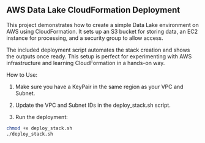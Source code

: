 ## AWS Data Lake CloudFormation Deployment

This project demonstrates how to create a simple Data Lake environment on AWS using CloudFormation.
It sets up an S3 bucket for storing data, an EC2 instance for processing, and a security group to allow access.

The included deployment script automates the stack creation and shows the outputs once ready.
This setup is perfect for experimenting with AWS infrastructure and learning CloudFormation in a hands-on way.

How to Use:

1. Make sure you have a KeyPair in the same region as your VPC and Subnet.

2. Update the VPC and Subnet IDs in the deploy_stack.sh script.

3. Run the deployment:

```bash
chmod +x deploy_stack.sh
./deploy_stack.sh
```
